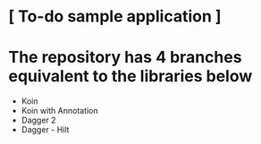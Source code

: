 # [ To-do sample application ]
# The repository has 4 branches equivalent to the libraries below
 - Koin
 - Koin with Annotation
 - Dagger 2
 - Dagger - Hilt

